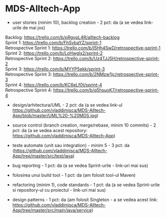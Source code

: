 # MDS-Alltech-App

- user stories (minim 10), backlog creation - 2 pct: da (a se vedea link-urile de mai jos)  
  
Backlog: https://trello.com/b/pRgypL4R/alltech-backlog  
Sprint 1: https://trello.com/b/FhSvbaYZ/sprint-1  
Retrospective Sprint 1: https://trello.com/b/I5Hh4SwD/retrospective-sprint-1  
Sprint 2: https://trello.com/b/LoHwglx2/sprint-2  
Retrospective Sprint 2: https://trello.com/b/Uz4TJJ5H/retrospective-sprint-2  
Sprint 3: https://trello.com/b/MYYP5ekk/sprint-3  
Retrospective Sprint 3: https://trello.com/b/2NMzw1jc/retrospective-sprint-3  
Sprint 4: https://trello.com/b/KC6eLf0t/sprint-4  
Retrospective Sprint 4: https://trello.com/b/q5hsuoK7/retrospective-sprint-4  
  
- design/arhitectura/UML - 2 pct: da (a se vedea link-ul https://github.com/vladdimisca/MDS-Alltech-App/blob/master/UML%20-%20MDS.jpg)  
   
- source control (branch creation, merge/rebase, minim 10 commits) - 2 pct: da (a se vedea acest repository: https://github.com/vladdimisca/MDS-Alltech-App)  
   
- teste automate (unit sau integration) - minim 5 - 3 pct: da (https://github.com/vladdimisca/MDS-Alltech-App/tree/master/src/test/java)  
  
- bug reporting - 1 pct: da (a se vedea Sprint-urile - link-uri mai sus)  
  
- folosirea unui build tool - 1 pct: da (am folosit tool-ul Maven)  
  
- refactoring (minim 1), code standards - 1 pct: da (a se vedea Sprint-urile si repository-ul cu proiectul - link-uri mai sus)  
  
- design patterns - 1 pct: da (am folosit Singleton - a se vedea acest link: https://github.com/vladdimisca/MDS-Alltech-App/tree/master/src/main/java/service)  



